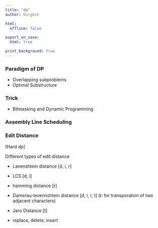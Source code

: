 ```yaml
---
title: "dp"
author: Durgesh

html:
  offline: false

export_on_save:
  html: true

print_background: true
---
```


### Paradigm of DP
- Overlapping subproblems 
- Optimal Substructure

### Trick
- Bitmasking and Dynamic Programming

### Assembly Line Scheduling



### Edit Distance
[Hard dp]

Different types of edit distance 
- Lavenshtein distance [d, i, r]
- LCS [d, i]
- hamming distance [r]
- Damerau-levennshtein distance [d, i, r, t] (t: for transporation of two adjacent characters)
- Jaro Distance [t]

- replace, delete, insert
